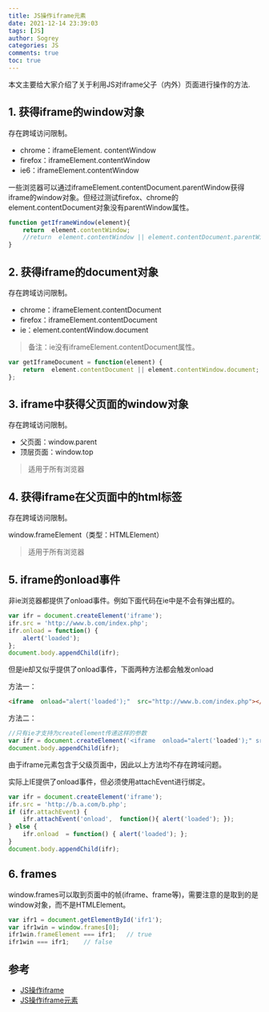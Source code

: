 ```yaml
---
title: JS操作iframe元素
date: 2021-12-14 23:39:03
tags: [JS]
author: Sogrey
categories: JS
comments: true
toc: true
---
```


本文主要给大家介绍了关于利用JS对iframe父子（内外）页面进行操作的方法.

<!--more-->

## 1. 获得iframe的window对象

存在跨域访问限制。

- chrome：iframeElement. contentWindow
- firefox：iframeElement.contentWindow
- ie6：iframeElement.contentWindow

一些浏览器可以通过iframeElement.contentDocument.parentWindow获得iframe的window对象。但经过测试firefox、chrome的element.contentDocument对象没有parentWindow属性。

``` js
function getIframeWindow(element){		
    return  element.contentWindow;
    //return  element.contentWindow || element.contentDocument.parentWindow;
}
```
## 2. 获得iframe的document对象
存在跨域访问限制。

- chrome：iframeElement.contentDocument
- firefox：iframeElement.contentDocument
- ie：element.contentWindow.document

> 备注：ie没有iframeElement.contentDocument属性。

``` js
var getIframeDocument = function(element) {
    return  element.contentDocument || element.contentWindow.document;
};
```
## 3. iframe中获得父页面的window对象
存在跨域访问限制。

- 父页面：window.parent
- 顶层页面：window.top

> 适用于所有浏览器

## 4. 获得iframe在父页面中的html标签
存在跨域访问限制。

window.frameElement（类型：HTMLElement）

> 适用于所有浏览器

## 5. iframe的onload事件

非ie浏览器都提供了onload事件。例如下面代码在ie中是不会有弹出框的。
``` js
var ifr = document.createElement('iframe');
ifr.src = 'http://www.b.com/index.php';
ifr.onload = function() {
    alert('loaded');
};
document.body.appendChild(ifr);
```
但是ie却又似乎提供了onload事件，下面两种方法都会触发onload

方法一：
``` html
<iframe  onload="alert('loaded');"  src="http://www.b.com/index.php"></iframe>
```
方法二：
``` js
//只有ie才支持为createElement传递这样的参数
var ifr = document.createElement('<iframe  onload="alert('loaded');" src="http://www.b.com/index.php"></iframe>');
document.body.appendChild(ifr);
```
由于iframe元素包含于父级页面中，因此以上方法均不存在跨域问题。

实际上IE提供了onload事件，但必须使用attachEvent进行绑定。
``` js
var ifr = document.createElement('iframe');
ifr.src = 'http://b.a.com/b.php';
if (ifr.attachEvent) {
    ifr.attachEvent('onload',  function(){ alert('loaded'); });
} else {
    ifr.onload  = function() { alert('loaded'); };
}
document.body.appendChild(ifr);
```
## 6. frames

window.frames可以取到页面中的帧(iframe、frame等)，需要注意的是取到的是window对象，而不是HTMLElement。
``` js
var ifr1 = document.getElementById('ifr1');
var ifr1win = window.frames[0];
ifr1win.frameElement === ifr1;   // true
ifr1win === ifr1;    // false
```

## 参考

- [JS操作iframe](https://www.cnblogs.com/rainman/archive/2011/02/16/1956431.html)
- [JS操作iframe元素](https://www.cnblogs.com/html55/p/10163631.html)